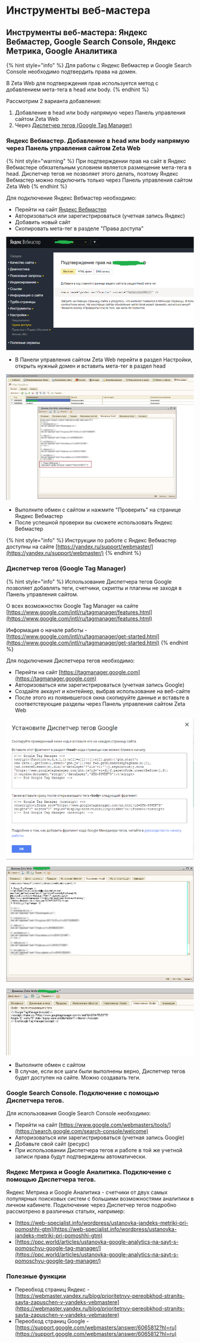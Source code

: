 # Инструменты веб-мастера

## Инструменты веб-мастера: Яндекс Вебмастер, Google Search Console, Яндекс Метрика, Google Аналитика

{% hint style="info" %}
Для работы с Яндекс Вебмастер и Google Search Console необходимо подтвердить права на домен.

В Zeta Web для подтверждения прав используется метод с добавлением мета-тега в head или body.
{% endhint %}

Рассмотрим 2 варианта добавления:

1. Добавление в head или body напрямую через Панель управления сайтом Zeta Web
2. Через [Диспетчер тегов \(Google Tag Manager\)](https://www.google.com/intl/ru/tagmanager/)

### Яндекс Вебмастер. Добавление в head или body напрямую через Панель управления сайтом Zeta Web

{% hint style="warning" %}
При подтверждении прав на сайт в Яндекс Вебмастере обязательным условием является размещение мета-тега в head. Диспетчер тегов не позволяет этого делать, поэтому Яндекс Вебмастер можно подключить только через Панель управления сайтом Zeta Web
{% endhint %}

Для подключение Яндекс Вебмастер необходимо:

* Перейти на сайт [Яндекс Вебмастер](https://webmaster.yandex.ru)
* Авторизоваться или зарегистрироваться \(учетная запись Яндекс\)
* Добавить новый сайт
* Скопировать мета-тег в разделе "Права доступа"

![](../../.gitbook/assets/image%20%284%29.png)

* В Панели управления сайтом Zeta Web перейти в раздел Настройки, открыть нужный домен и вставить мета-тег в раздел head

![](../../.gitbook/assets/image%20%28131%29.png)

* Выполните обмен с сайтом и нажмите "Проверить" на странице Яндекс Вебмастер
* После успешной проверки вы сможете использовать Яндекс Вебмастер

{% hint style="info" %}
Инструкции по работе с Яндекс Вебмастер доступны на сайте [https://yandex.ru/support/webmaster/](https://yandex.ru/support/webmaster/)
{% endhint %}

### Диспетчер тегов \(Google Tag Manager\)

{% hint style="info" %}
Использование Диспетчера тегов Google позволяет добавлять теги, счетчики, скрипты и плагины не заходя в Панель управления сайтом.

О всех возможностях Google Tag Manager на сайте [https://www.google.com/intl/ru/tagmanager/features.html](https://www.google.com/intl/ru/tagmanager/features.html)

Информация о начале работы - [https://www.google.com/intl/ru/tagmanager/get-started.html](https://www.google.com/intl/ru/tagmanager/get-started.html)
{% endhint %}

Для подключения Диспетчера тегов необходимо:

* Перейти на сайт [https://tagmanager.google.com](https://tagmanager.google.com)
* Авторизоваться или зарегистрироваться \(учетная запись Google\)
* Создайте аккаунт и контейнер, выбрав использование на веб-сайте
* После этого из появившегося окна скопируйте данные и вставьте в соответствующие разделы через Панель управления сайтом Zeta Web

![&#x41E;&#x43A;&#x43D;&#x43E; &#x43D;&#x430; &#x441;&#x430;&#x439;&#x442; &#x414;&#x438;&#x441;&#x43F;&#x435;&#x442;&#x447;&#x435;&#x440;&#x430; &#x442;&#x435;&#x433;&#x43E;&#x432;](../../.gitbook/assets/image%20%28144%29.png)

![&#x414;&#x43E;&#x431;&#x430;&#x432;&#x43B;&#x435;&#x43D;&#x438;&#x435; &#x432; head](../../.gitbook/assets/image%20%28334%29.png)

![&#x414;&#x43E;&#x431;&#x430;&#x432;&#x43B;&#x435;&#x43D;&#x438;&#x435; &#x432; body](../../.gitbook/assets/image%20%28335%29.png)

* Выполните обмен с сайтом
* В случае, если все шаги были выполнены верно, Диспетчер тегов будет доступен на сайте. Можно создавать теги.

### Google Search Console. Подключение с помощью Диспетчера тегов.

Для использования Google Search Console необходимо:

* Перейти на сайт [https://www.google.com/webmasters/tools/](https://search.google.com/search-console/welcome)
* Авторизоваться или зарегистрироваться \(учетная запись Google\)
* Добавьте свой сайт \(ресурс\)
* При использовании Диспетчера тегов и работе в той же учетной записи права будут подтверждены автоматически.

### Яндекс Метрика и Google Аналитика. Подключение с помощью Диспетчера тегов.

Яндекс Метрика и Google Аналитика - счетчики от двух самых популярных поисковых систем с большими возможностями аналитики в личном кабинете. Подключение через Диспетчер тегов подробно рассмотрено в различных статьях, например:

* [https://web-specialist.info/wordpress/ustanovka-jandeks-metriki-pri-pomoshhi-gtm](https://web-specialist.info/wordpress/ustanovka-jandeks-metriki-pri-pomoshhi-gtm)
* [https://ppc.world/articles/ustanovka-google-analytics-na-sayt-s-pomoschyu-google-tag-manager/](https://ppc.world/articles/ustanovka-google-analytics-na-sayt-s-pomoschyu-google-tag-manager/)

### Полезные функции

* Переобход страниц Яндекс - [https://webmaster.yandex.ru/blog/prioritetnyy-pereobkhod-stranits-sayta-zapuschen-v-yandeks-vebmastere](https://webmaster.yandex.ru/blog/prioritetnyy-pereobkhod-stranits-sayta-zapuschen-v-yandeks-vebmastere)
* Переобход страниц Google - [https://support.google.com/webmasters/answer/6065812?hl=ru](https://support.google.com/webmasters/answer/6065812?hl=ru)

